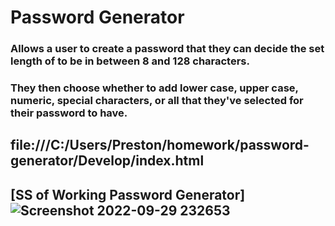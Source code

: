 # Password Generator

### Allows a user to create a password that they can decide the set length of to be in between 8 and 128 characters. 
### They then choose whether to add lower case, upper case, numeric, special characters, or all that they've selected for their password to have. 

## file:///C:/Users/Preston/homework/password-generator/Develop/index.html
## [SS of Working Password Generator]![Screenshot 2022-09-29 232653](https://user-images.githubusercontent.com/113738082/193191530-8ca4ff37-3279-43a0-96b3-4e65bb75d362.png)
